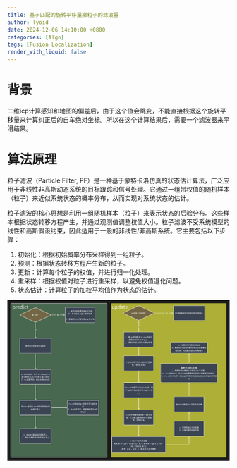 ```yaml
---
title: 基于匹配的旋转平移量撒粒子的滤波器
author: lyoid
date: 2024-12-06 14:10:00 +0800
categories: [Algo]
tags: [Fusion Localization]
render_with_liquid: false
---
```

# 背景
二维icp计算感知和地图的偏差后，由于这个值会跳变，不能直接根据这个旋转平移量来计算纠正后的自车绝对坐标。所以在这个计算结果后，需要一个滤波器来平滑结果。

# 算法原理
粒子滤波（Particle Filter, PF）是一种基于蒙特卡洛仿真的状态估计算法，广泛应用于非线性非高斯动态系统的目标跟踪和信号处理。它通过一组带权值的随机样本（粒子）来近似系统状态的概率分布，从而实现对系统状态的估计。

粒子滤波的核心思想是利用一组随机样本（粒子）来表示状态的后验分布。这些样本根据状态转移方程产生，并通过观测值调整权值大小。粒子滤波不受系统模型的线性和高斯假设约束，因此适用于一般的非线性/非高斯系统。它主要包括以下步骤：

1. 初始化：根据初始概率分布采样得到一组粒子。
2. 预测：根据状态转移方程产生新的粒子。
3. 更新：计算每个粒子的权值，并进行归一化处理。
4. 重采样：根据权值对粒子进行重采样，以避免权值退化问题。
5. 状态估计：计算粒子的加权平均值作为状态的估计。

![匹配示意图](/assets/images/pf/image1.png)

